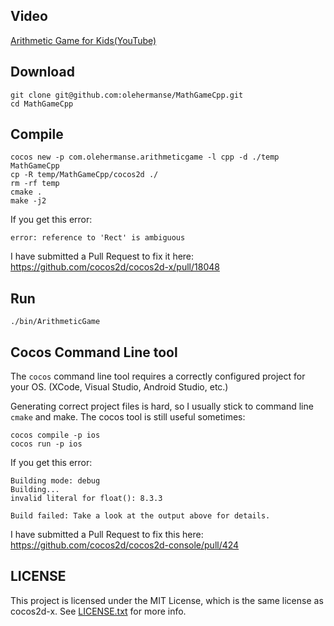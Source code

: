 ## Video
[Arithmetic Game for Kids(YouTube)](https://www.youtube.com/watch?v=eTIW9aVn1QM)

## Download

```
git clone git@github.com:olehermanse/MathGameCpp.git
cd MathGameCpp
```

## Compile
```
cocos new -p com.olehermanse.arithmeticgame -l cpp -d ./temp MathGameCpp
cp -R temp/MathGameCpp/cocos2d ./
rm -rf temp
cmake .
make -j2
```
If you get this error:
```
error: reference to 'Rect' is ambiguous
```
I have submitted a Pull Request to fix it here:
https://github.com/cocos2d/cocos2d-x/pull/18048

## Run
```
./bin/ArithmeticGame
```

## Cocos Command Line tool
The `cocos` command line tool requires a correctly configured project for your OS.
(XCode, Visual Studio, Android Studio, etc.)

Generating correct project files is hard, so I usually stick to command line `cmake` and make.
The cocos tool is still useful sometimes:
```
cocos compile -p ios
cocos run -p ios
```

If you get this error:
```
Building mode: debug
Building...
invalid literal for float(): 8.3.3

Build failed: Take a look at the output above for details.
```

I have submitted a Pull Request to fix this here:
https://github.com/cocos2d/cocos2d-console/pull/424

## LICENSE
This project is licensed under the MIT License, which is the same license as cocos2d-x.
See [LICENSE.txt](./LICENSE.txt) for more info.
